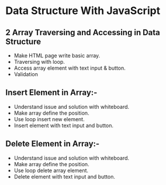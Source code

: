 # Data Structure With JavaScript

## 2 Array Traversing and Accessing in Data Structure

- Make HTML page write basic array.
- Traversing with loop.
- Access array element with text input & button.
- Validation

## Insert Element in Array:-

- Understand issue and solution with whiteboard.
- Make array define the position.
- Use loop insert new element.
- Insert element with text input and button.

## Delete Element in Array:-

- Understand issue and solution with whiteboard.
- Make array define the position.
- Use loop delete array element.
- Delete element with text input and button.

